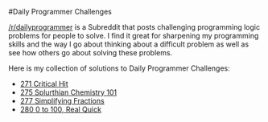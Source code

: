 #Daily Programmer Challenges

[/r/dailyprogrammer](https://www.reddit.com/r/DailyProgrammer) is a Subreddit that posts challenging programming logic problems for people to solve. I find it great for sharpening my programming skills and the way I go about thinking about a difficult problem as well as see how others go about solving these problems.

Here is my collection of solutions to Daily Programmer Challenges:

- [271 Critical Hit](/271-easy)
- [275 Splurthian Chemistry 101](/275-easy)
- [277 Simplifying Fractions](/277-easy)
- [280 0 to 100, Real Quick](/280)
